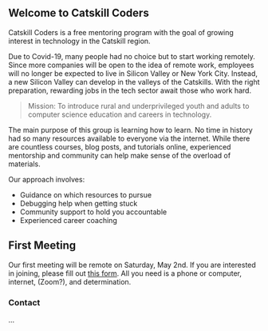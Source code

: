 ## Welcome to Catskill Coders

Catskill Coders is a free mentoring program with the goal of growing interest in technology in the Catskill region. 

Due to Covid-19, many people had no choice but to start working remotely. Since more companies will be open to the idea of remote work, employees will no longer be expected to live in Silicon Valley or New York City. Instead, a new Silicon Valley can develop in the valleys of the Catskills. With the right preparation, rewarding jobs in the tech sector await those who work hard. 

> Mission: To introduce rural and underprivileged youth and adults to computer science education and careers in technology.

The main purpose of this group is learning how to learn. No time in history had so many resources available to everyone via the internet. While there are countless courses, blog posts, and tutorials online, experienced mentorship and community can help make sense of the overload of materials.

Our approach involves:
- Guidance on which resources to pursue
- Debugging help when getting stuck
- Community support to hold you accountable
- Experienced career coaching

## First Meeting
Our first meeting will be remote on Saturday, May 2nd. If you are interested in joining, please fill out [this form](https://docs.google.com/forms/d/e/1FAIpQLSeo-j698pEHPJWOYy-80oK899B6n4g2eb7pbKBfk__oOEYKrg/viewform). All you need is a phone or computer, internet, (Zoom?), and determination.

### Contact
...
